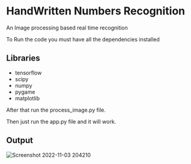 # HandWritten Numbers Recognition
An Image processing based real time recognition 

To Run the code you must have all the dependencies installed

## Libraries
- tensorflow
- scipy
- numpy
- pygame
- matplotlib

After that run the process_image.py file.

Then just run the app.py file and it will work.

## Output

![Screenshot 2022-11-03 204210](https://user-images.githubusercontent.com/72182690/199759665-912a16bd-b7da-42ba-9f1b-53e029be0b6c.png)
